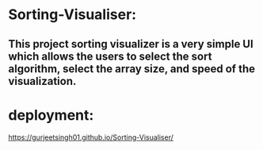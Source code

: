 # Sorting-Visualiser: 
<h2> This project sorting visualizer is a very simple UI which allows the users to select the sort algorithm, select the array size, and speed of the visualization.</h2>

# deployment:
https://gurjeetsingh01.github.io/Sorting-Visualiser/
